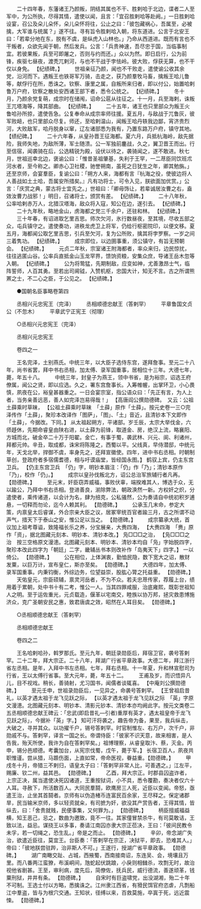 <!-- { "loadSidebar": true } -->
　　二十四年春，东藩诸王乃颜叛，阴结其属也不干、胜剌哈于北边，谍者二人至军中，为公所执，尽得其情，遣使以闻，且言：「宜召胜剌哈等赴阙。」一日胜剌哈设宴，召公及朵儿朵怀，朵儿朵怀将往，公止之曰：「彼包藏祸心，吾属至，必被擒，大军谁与统属？」遂不往。寻有旨令胜剌哈入朝，将东道进。公言于北安王曰：「若辈分地在东，脱有不虞，是纵虎入山林也。」乃命从西道进。既而有言也不干叛者，众欲先闻于朝，然后发兵。公言：「兵贵神速，吾尽忠于国，当临事制宜。若彼果叛，兵至可即屠之，否则与约而还。」众以为然。即日启行，公为前锋，疾驱七昼夜，渡秃兀剌河，与也不干战于孛怯岭。彼大败，俘获无算，也不干仅以身免。 【纪绩碑。】 
　　世祖亲征乃颜，闻也不干败走，遣使谕公收其余党，沿河而下。遇叛王也铁哥军万骑，击走之，获乃颜羣牧马畜，擒叛王哈儿鲁等，献俘行在所，悉诛之。钦察、康里之属，自叛所来归者，即以付公，始置哈剌鲁万户府，钦察之散处安西诸王部下者，悉令公统之。 【纪绩碑。】 
　　冬十月，乃颜余党复萌，成宗时在储闱，诏命公扈从往征之。十一月，兵至海剌，诛叛王兀塔海等，降其部曲。 【纪绩碑。】 
　　二十五年，诸王也只里部众为叛王火鲁哈孙所掠，遣使告急。公复奉命从成宗率师往援。夏五月，与敌战于兀鲁灰，彼军败衄，也只里部众尽复。师还，至哈剌温山，闻叛王哈丹轶我边鄙，宵济贵烈河，大败敌军，哈丹脱身以窜，辽左诸部悉为我有，乃置东路万户府，镇守其地。 【绩纪碑。】 
　　二十六年春，从皇孙晋王征海都。夏六月，兵抵杭海岭，敌先据险，我师失地，为敌所薄，军士随溃。公一军独前鏖战，久之，翼卫晋王而出。行至信宿，闻袭骑在后，公选精锐为殿，设伏以待之，袭骑闻之，遂不敢进。秋七月，世祖巡幸北边，褒谕公曰：「惟昔圣祖肇基，失利于王罕，一二荩臣同饮班朮河水者，至今称之。卿赤心卫社稷，驰誉朔南，虽死之日犹生之年，卿其勉旃。」还至京师，会宴羣臣，复谕公曰：「朔方人来，海都有言『杭海之役，使彼边将人人善战如土土哈，吾属安所措矣。』凡有功将士，可令入见，朕欲面加优赏。」公言：「庆赏之典，蒙古将士宜先之。」世祖曰：「卿毋饰让，若辈诚居汝曹之右，盍效汝曹力战邪！」明日，召诸将士，颁赏有差。 【纪绩碑。】 
　　二十八年秋，公率哈剌赤万人，北猎汉塔海，敌众将入寇，知公在边，遂引去。 【纪绩碑。】 
　　二十九年秋，略地金山，虏海都之党三千余户，还驻和林。 【纪绩碑。】 
　　三十年春，有诏进取乞里吉思。师次欠河，氷行数昼夜，至其境，尽收五部之众，屯兵镇守之。遣使奏功，进秩龙虎卫上将军，仍给行枢密院印，以便文移。夏五月，海都闻公取乞里吉思，引兵至欠河，复为公所败，擒其将孛罗察。一岁之间三着隽功。 【纪绩碑。】 
　　成宗即位，以边圉事重，须公镇守，有旨无预朝会。 【纪绩碑。】 
　　元贞二年秋，宗室诸王附海都者，率众来归，边民惊扰，往往逃匿山谷。公率兵直抵金山玉龙罕界，馈饷资粮，安集众庶，导诸王岳木忽等入朝。 【纪绩碑。】 
　　公为将鸷猛，先期制敌，应变如神，尤善激昂士气，临阵誓师，人百其勇。至若出司阃钺，入赞机枢，忠国大计，知无不言。古之所谓熊罴之士，不二心之臣，于公见之。 【纪绩碑。】 

　　●国朝名臣事略卷第四 

　　丞相兴元忠宪王（完泽） 
　　丞相顺德忠献王（答剌罕） 
　　平章鲁国文贞公（不忽木） 
　　平章武宁正宪王（彻理） 

　　○丞相兴元忠宪王（完泽） 

　　丞相兴元忠宪王 

　　卷四之一 

　　王名完泽，土别燕氏。中统三年，以大臣子选侍东宫，遂拜詹事。至元二十八年，尚书省罢，拜中书右丞相，加太傅、录军国重事，居相位十三年。大德七年，薨，年五十八。 
　　中统三年，封皇子为燕王，领中书省，是为裕宗，诏选王府僚属，闻公之贤，即以应选。久之，署东宫詹事长。入筹帷幄，出掌环卫，小心畏慎，夙夜在公，裕皇甚器重之。一日会宴宗室，指公语众曰：「先正有言，为人上者，当务亲善远恶，善人如完泽岂易得哉！」 【高唐阎公撰勋德碑。　又云：公祖土薛乘时草昧， 【公祖土薛乘时草昧　「土薛」原作「士薛」。按元史卷一三○完泽传作「土薛」，聚珍本改译作「图萨」，「图」、「土」音近，且清钞本下文即作「土薛」，今据改。下同。】 从太祖起朔方，平诸部。岁壬辰，太宗大举伐金，六师趍休，先期命睿皇由陕右进，以土薛为前锋，取道金、房，绝汉上流，略襄阳、方城而北，破金卒二十万于阳翟。金亡，有事于蜀，袭武林、兴元、阆、利诸州，拜都元帅。辛丑，取成都，诛宋将陈隆之，西蜀以平。父线真，早侍潜邸，中统元年，天戈北举，捍御不虞，率身先之，还拜宣徽使。四年，进中书右丞相。时朝制草创，登政府者多宿儒耆德，相与吁谟庙堂，皆经国永图。】 鹤驭上宾，仍主东宫卫兵。 【仍主东宫卫兵　「仍」字，明钞本眉注：「仍」作「乃」；清钞本原作「乃」，校作「仍」。】 
　　成宗以皇孙伐叛北方，诏公总治军旅辅行者凡再。 【勋德碑。】 
　　至元末，奸臣窃弄威福，事败伏辜，端揆难其人，博选于众，无以踰公，乃拜中书右丞相。登进善良，湔除弊法，朝政涣然一新。方权奸之炽，分遣使者，乘传诸道，以会计为名，肆为掊克，公私骚然，公为奏请自中统初积岁逋悬，一切释而勿论，迄今人赖其利。 【勋德碑。】 
　　公承玉几末命，参定大策，内禀皇太后睿谋，外合宗亲大臣之议，居冢宰统百官者踰三月，古之所谓不动声气，措天下于泰山之安，惟公足以当之。 【勋德碑。】 
　　成宗纂承大统，首议加上祖考尊谥，致隆福长乐之养，分宝展亲，大赉四海， 【大赉四海　「赉」原作「资」，据北图藏元刻本、明钞本、清钞本改。】 凫□□□之治， 【凫□□□之治　按三空格原文漫漶。北图藏元刻本、明钞本、清钞本均自「凫」字始脱四字，聚珍本改此四字为「朝廷」二字，畿辅丛书本则改补作「岛夷天下」四字。】 一以倚公。 【勋德碑。】 
　　公在相位，上体渊衷，勤恤民隐，数下宽大之诏，散财发粟，以巨万计，宣布皇仁，斯亦至矣。 【勋德碑。】 
　　大德四年，加太傅、录军国重事。内秉钧衡，外综边务，位望益崇，股肱心膂之托益重。 【勋德碑。】 
　　天佑皇元，宗臣硕辅，禀灵河岳者，不为不众。若夫忠荩传家，荐履上台，绩用着于累朝，处中书十有二考，惟公一人。当其四罪咸服，治底雍熙，既彰世祖知人之明。至于运佐重光，元贞载造，偃革以宅南交，睦族以协万邦，拯灾救患博施济众，克广圣朝安民之惠，致君唐虞之效，昭然在人耳目矣。 【勋德碑。】 

　　○丞相顺德忠献王（答剌罕） 

　　丞相顺德忠献王 

　　卷四之二 

　　王名哈剌哈孙，斡罗那氏。至元九年，朝廷录勋臣后，拜宿卫官，袭号答剌罕。二十二年，拜大宗正。二十八年，拜湖广行省平章政事。大德二年，拜江浙行省左丞相。是年，入拜中书左丞相。七年，拜右丞相。十一年夏，升和林宣慰司为行省，王以太傅行省事。至大元年，薨，年五十二。 
　　王甫及岁，而识悟异凡儿，目不视戏。稍长，善骑射，尤习国书，闻儒者谈辄喜。 【中庵刘公撰勋德碑。】 
　　至元壬申，世祖录勋臣后，一见异之，命袭号答剌罕。 【王曾祖启昔礼，以英才遇太祖于龙飞见跃之际， 【以英才遇太祖于龙飞见跃之际　「英」字原文漫漶。北图藏元刻本、明钞本、清影元钞本、清钞本亦均阙此字。按元文类卷二五丞相顺德忠献王碑云：「忠武(即启昔礼—引者)重厚有英才，遇太祖皇帝于龙飞见跃之际」，今据补「英」字。】 知可汗将袭之，趣告帝为备，果至，我兵纵击，大破之，寻并其众。以功擢千户，锡号答剌罕。时官制惟左、右万户，次千户，非勋戚不与。答剌罕，译言一国之长。帝谓侍臣：「彼家不识天意，故来相害，是人告我，殆天所使，我许为自在答剌罕矣。」祖博理察，从睿皇取汴、蔡，灭金。丙申，锡分邑顺德。考囊加台，从宪宗伐蜀，戊午，薨于军。】 长宿卫百人，夙夜共职惟谨。尝从猎，马踬伤面，上直如常，帝命医视，眷益重。【勋德碑。】 
　　甲戌冬十月，帝猎三不剌归，语皇太子曰：「答剌罕非常人比，可善遇之。」江左平，赐廉、钦二州，益其邑。 【勋德碑。】 
　　乙酉，拜大宗正。时郡县囚盗诈者，上宗正决，属当遣使决死囚诸道，王重按狱词，小不具，悉令覆勘，奏决者仅六十人耳。寻赦下，所活数百人。大同民羣鬪，欧鹰房三人死，近臣以变闻。帝怒，亟遣王治，止坐其首鬪者。京师有以伪造楮币连富民百余家，王尽释之。保定诸郡旱，民当输米京师，多以轻资就籴，有司摭为奸，欲没其产赏告者，王得其情，皆纵去，曰：「舍贵就贱，民便事集，又何罪为。」 【勋德碑。】 
　　柄臣擅威福益横，知王恶己，忌之，数曲为邀致，竟不一往。其家僮冒禁杀牛，有司莫敢诘，王致以法，益忌。谋挠王以多事，奏请江南囚亦隶大宗正莅决，王曰：「彼间民教令未孚，若一切绳之，恐生乱。」帝是之而止。 【勋德碑。】 
　　辛卯，帝念湖广失治，欲遣近臣往，莫宜王。台臣奏：「答剌罕在宗正，决狱平，即去，恐难其人。」帝曰：「彼地朕尝驻跸，治非斯人不可。」王遂行，授湖广省平章政事。 【勋德碑。】 
　　湖广南瞰交趾、占城，西掖蜀，西南接南诏，东连吴、会，境壤且万里。而八番两江蛮獠，布溪峒间，虺蛇起伏跳踉，小戾则相雠杀，攻剽无时，故治视他省剧甚。王至，审利病，度先后，简僚佐，抚兵民，威行德流，善遂顽革，钱粟刑狱，井井有条。 【勋德碑。】 
　　自宋时有巨盗啸党，出没湖湘，殆二十年不可制。王选士付以方略，悉擒诛之。江州隶江西省，有猾民饵官府恣虐，凡剽船江中羣盗，皆与为根穴交通。王知状，径缚以来，百救莫施，卒寘于死，远近震悚。 【勋德碑。】 
